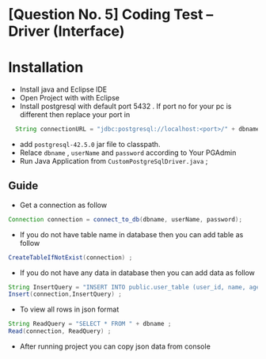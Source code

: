 # [Question No. 5] Coding Test – Driver (Interface)

# Installation

- Install java and Eclipse IDE
- Open Project with with Eclipse
- Install postgresql with default port 5432 . If port no for your pc is different then replace your port in

```java
  String connectionURL = "jdbc:postgresql://localhost:<port>/" + dbname;
```

- add `postgresql-42.5.0` jar file to classpath.
- Relace `dbname` , `userName` and `password` according to Your PGAdmin
- Run Java Application from `CustomPostgreSqlDriver.java` ;

## Guide

- Get a connection as follow

```java
Connection connection = connect_to_db(dbname, userName, password);
```

- If you do not have table name in database then you can add table as follow

```java
CreateTableIfNotExist(connection) ;
```

- If you do not have any data in database then you can add data as follow

```java
String InsertQuery = "INSERT INTO public.user_table (user_id, name, age, phone) VALUES (1, 'John', 28, NULL);" ;
Insert(connection,InsertQuery) ;
```

- To view all rows in json format

```java
String ReadQuery = "SELECT * FROM " + dbname ;
Read(connection, ReadQuery) ;
```

- After running project you can copy json data from console

